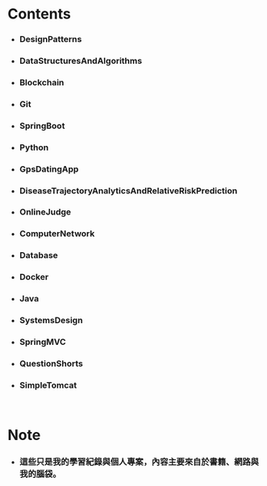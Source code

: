 Contents
=====
* ### DesignPatterns
* ### DataStructuresAndAlgorithms
* ### Blockchain
* ### Git
* ### SpringBoot
* ### Python
* ### GpsDatingApp
* ### DiseaseTrajectoryAnalyticsAndRelativeRiskPrediction
* ### OnlineJudge
* ### ComputerNetwork
* ### Database
* ### Docker
* ### Java
* ### SystemsDesign
* ### SpringMVC
* ### QuestionShorts
* ### SimpleTomcat
<br />

Note
=====
* ### 這些只是我的學習紀錄與個人專案，內容主要來自於書籍、網路與我的腦袋。
<br />
